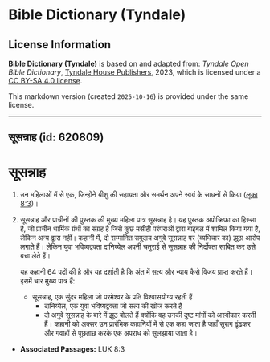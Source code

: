 # Bible Dictionary (Tyndale)

## License Information

**Bible Dictionary (Tyndale)** is based on and adapted from: _Tyndale Open Bible Dictionary_, [Tyndale House Publishers](https://tyndaleopenresources.com/), 2023, which is licensed under a [CC BY-SA 4.0 license](https://creativecommons.org/licenses/by-sa/4.0/legalcode.en).

This markdown version (created `2025-10-16`) is provided under the same license.



--------------------------------

## सूसन्नाह (id: 620809)

सूसन्नाह
========

1. उन महिलाओं में से एक, जिन्होंने यीशु की सहायता और समर्थन अपने स्वयं के साधनों से किया ([लूका 8:3](https://ref.ly/Luke8:3))।
2. सूसन्नाह और प्राचीनों की पुस्तक की मुख्य महिला पात्र सूसन्नाह है। यह पुस्तक अपोक्रिफा का हिस्सा है, जो प्राचीन धार्मिक ग्रंथों का संग्रह है जिसे कुछ मसीही परंपराओं द्वारा बाइबल में शामिल किया गया है, लेकिन अन्य द्वारा नहीं। कहानी में, दो सम्मानित समुदाय अगुवे सूसन्नाह पर (व्यभिचार का) झूठा आरोप लगाते हैं। लेकिन युवा भविष्यद्वक्ता दानिय्येल अपनी चतुराई से सूसन्नाह की निर्दोषता साबित कर उसे बचा लेते हैं।

    यह कहानी 64 पदों की है और यह दर्शाती है कि अंत में सत्य और न्याय कैसे विजय प्राप्त करते हैं। इसमें चार मुख्य पात्र हैं:

    * सूसन्नाह, एक सुंदर महिला जो परमेश्वर के प्रति विश्वासयोग्य रहती हैं
        * दानिय्येल, एक युवा भविष्यद्वक्ता जो सत्य की खोज करते हैं
        * दो अगुवे सूसन्नाह के बारे में झूठ बोलते हैं क्योंकि वह उनकी दुष्ट मांगों को अस्वीकार करती हैं।
        कहानी को अक्सर उन प्रारंभिक कहानियों में से एक कहा जाता है जहाँ सुराग ढूंढकर और गवाहों से पूछताछ करके एक अपराध को सुलझाया जाता है।

* **Associated Passages:** LUK 8:3

